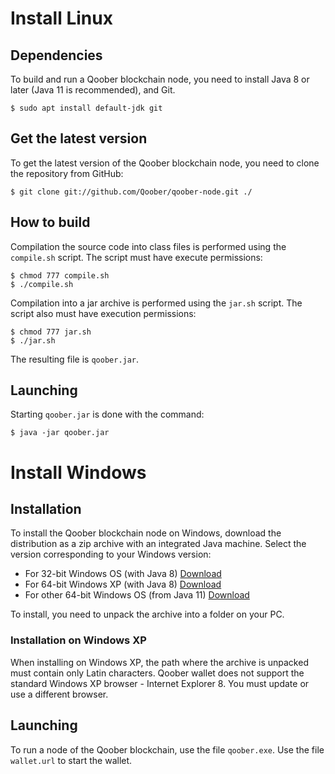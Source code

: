 # Install Linux

## Dependencies

To build and run a Qoober blockchain node, you need to install Java 8 or later (Java 11 is recommended), and Git.

```shell
$ sudo apt install default-jdk git
```

## Get the latest version

To get the latest version of the Qoober blockchain node, you need to clone the repository from GitHub:

```shell
$ git clone git://github.com/Qoober/qoober-node.git ./
```
    
## How to build

Compilation the source code into class files is performed using the `compile.sh` script. The script must have execute permissions:

```shell
$ chmod 777 compile.sh
$ ./compile.sh
```

Compilation into a jar archive is performed using the `jar.sh` script. The script also must have execution permissions:

```shell
$ chmod 777 jar.sh
$ ./jar.sh 
```  

The resulting file is `qoober.jar`.

## Launching

Starting `qoober.jar` is done with the command:

```shell
$ java -jar qoober.jar
```

# Install Windows

## Installation

To install the Qoober blockchain node on Windows, download the distribution as a zip archive with an integrated Java machine.
Select the version corresponding to your Windows version:
- For 32-bit Windows OS (with Java 8) [Download](https://qoober.space/files/qoober-win-32.zip)
- For 64-bit Windows XP (with Java 8) [Download](https://qoober.space/files/qoober-winxp-64.zip)
- For other 64-bit Windows OS (from Java 11) [Download](https://qoober.space/files/qoober-win-64.zip)

To install, you need to unpack the archive into a folder on your PC.

### Installation on Windows XP

When installing on Windows XP, the path where the archive is unpacked must contain only Latin characters.
Qoober wallet does not support the standard Windows XP browser - Internet Explorer 8. You must update or use a different browser.

## Launching

To run a node of the Qoober blockchain, use the file `qoober.exe`.
Use the file `wallet.url` to start the wallet.

